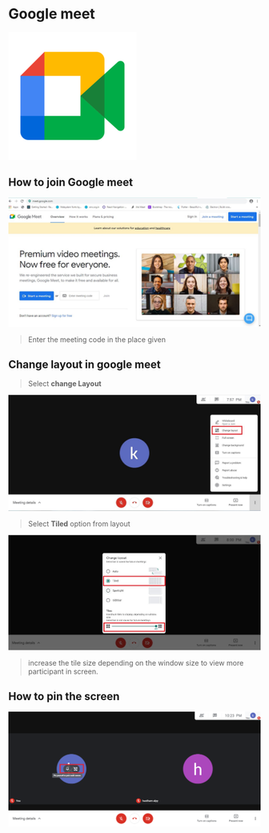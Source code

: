 # Google meet

![](../.gitbook/assets/google_meet_new_logo_icon_159138.png)

## How to join Google meet 

![](../.gitbook/assets/googlemeet.jpg)

> Enter the meeting code in the place given

## Change layout in google meet

> Select **change Layout**

![](../.gitbook/assets/layout1.jpg)

> Select **Tiled** option from layout

![](../.gitbook/assets/layout3.jpg)

> increase the tile size depending on the window size  to view more participant in screen.

## How to **pin** the screen

![](../.gitbook/assets/pin1.png)

